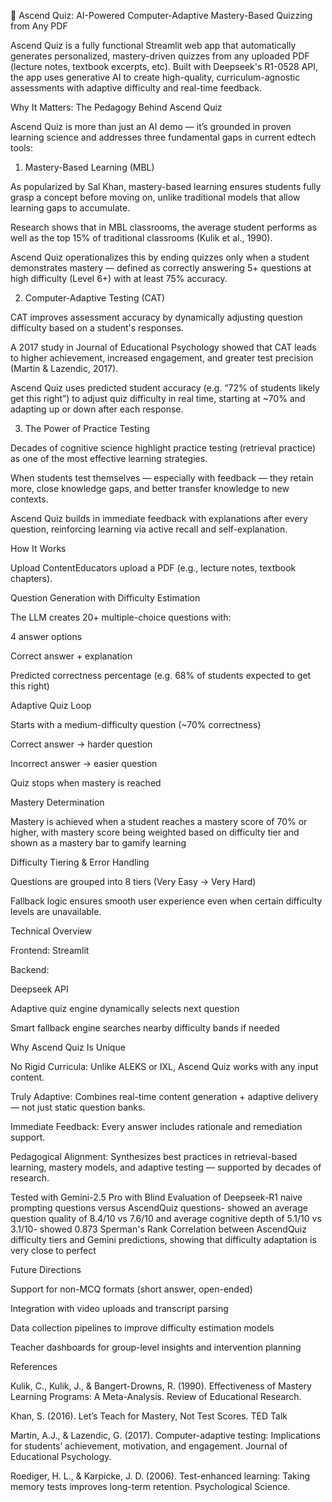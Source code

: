 🌟 Ascend Quiz: AI-Powered Computer-Adaptive Mastery-Based Quizzing from Any PDF

Ascend Quiz is a fully functional Streamlit web app that automatically generates personalized, mastery-driven quizzes from any uploaded PDF (lecture notes, textbook excerpts, etc). Built with Deepseek's R1-0528 API, the app uses generative AI to create high-quality, curriculum-agnostic assessments with adaptive difficulty and real-time feedback.

Why It Matters: The Pedagogy Behind Ascend Quiz

Ascend Quiz is more than just an AI demo — it’s grounded in proven learning science and addresses three fundamental gaps in current edtech tools:

1. Mastery-Based Learning (MBL)

As popularized by Sal Khan, mastery-based learning ensures students fully grasp a concept before moving on, unlike traditional models that allow learning gaps to accumulate.

Research shows that in MBL classrooms, the average student performs as well as the top 15% of traditional classrooms (Kulik et al., 1990).

Ascend Quiz operationalizes this by ending quizzes only when a student demonstrates mastery — defined as correctly answering 5+ questions at high difficulty (Level 6+) with at least 75% accuracy.

2. Computer-Adaptive Testing (CAT)

CAT improves assessment accuracy by dynamically adjusting question difficulty based on a student's responses.

A 2017 study in Journal of Educational Psychology showed that CAT leads to higher achievement, increased engagement, and greater test precision (Martin & Lazendic, 2017).

Ascend Quiz uses predicted student accuracy (e.g. “72% of students likely get this right”) to adjust quiz difficulty in real time, starting at ~70% and adapting up or down after each response.

3. The Power of Practice Testing

Decades of cognitive science highlight practice testing (retrieval practice) as one of the most effective learning strategies.

When students test themselves — especially with feedback — they retain more, close knowledge gaps, and better transfer knowledge to new contexts.

Ascend Quiz builds in immediate feedback with explanations after every question, reinforcing learning via active recall and self-explanation.

How It Works

Upload ContentEducators upload a PDF (e.g., lecture notes, textbook chapters).

Question Generation with Difficulty Estimation

The LLM creates 20+ multiple-choice questions with:

4 answer options

Correct answer + explanation

Predicted correctness percentage (e.g. 68% of students expected to get this right)

Adaptive Quiz Loop

Starts with a medium-difficulty question (~70% correctness)

Correct answer → harder question

Incorrect answer → easier question

Quiz stops when mastery is reached

Mastery Determination

Mastery is achieved when a student reaches a mastery score of 70% or higher, with mastery score being weighted based on difficulty tier and shown as a mastery bar to gamify learning

Difficulty Tiering & Error Handling

Questions are grouped into 8 tiers (Very Easy → Very Hard)

Fallback logic ensures smooth user experience even when certain difficulty levels are unavailable.

Technical Overview

Frontend: Streamlit 

Backend:

Deepseek API

Adaptive quiz engine dynamically selects next question

Smart fallback engine searches nearby difficulty bands if needed

Why Ascend Quiz Is Unique

No Rigid Curricula: Unlike ALEKS or IXL, Ascend Quiz works with any input content.

Truly Adaptive: Combines real-time content generation + adaptive delivery — not just static question banks.

Immediate Feedback: Every answer includes rationale and remediation support.

Pedagogical Alignment: Synthesizes best practices in retrieval-based learning, mastery models, and adaptive testing — supported by decades of research.

Tested with Gemini-2.5 Pro with Blind Evaluation of Deepseek-R1 naive prompting questions versus AscendQuiz questions- showed an average question quality of 8.4/10 vs 7.6/10 and average cognitive depth of 5.1/10 vs 3.1/10- showed 0.873 Sperman's Rank Correlation between AscendQuiz difficulty tiers and Gemini predictions, showing that difficulty adaptation is very close to perfect

Future Directions

Support for non-MCQ formats (short answer, open-ended)

Integration with video uploads and transcript parsing

Data collection pipelines to improve difficulty estimation models

Teacher dashboards for group-level insights and intervention planning

References

Kulik, C., Kulik, J., & Bangert-Drowns, R. (1990). Effectiveness of Mastery Learning Programs: A Meta-Analysis. Review of Educational Research.

Khan, S. (2016). Let’s Teach for Mastery, Not Test Scores. TED Talk

Martin, A.J., & Lazendic, G. (2017). Computer-adaptive testing: Implications for students’ achievement, motivation, and engagement. Journal of Educational Psychology.

Roediger, H. L., & Karpicke, J. D. (2006). Test-enhanced learning: Taking memory tests improves long-term retention. Psychological Science.
